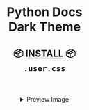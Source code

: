 <h1 align="center">
    <b>Python Docs</b><br>
    Dark Theme
</h1>
<h2 align="center">
    <div>📦 <a href="https://github.com/maximilionus/python_docs_dark/raw/master/python_docs_dark.user.css">INSTALL</a> 📦</div>
    <div><code>.user.css</code></div>
</h2>
<br><br>

<details align="center">
    <summary>Preview Image</summary>
    <img src="./images/preview.jpg">
</details>
